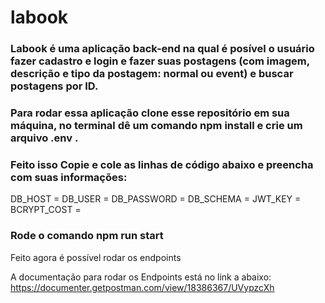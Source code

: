 # labook

### Labook é uma aplicação back-end na qual é posível o usuário fazer cadastro e login e fazer suas postagens (com imagem, descrição e tipo da postagem: normal ou event) e buscar postagens por ID. 

### Para rodar essa aplicação clone esse repositório em sua máquina, no terminal dê um comando npm install e crie um arquivo .env .

### Feito isso Copie e cole as linhas de código abaixo e preencha com suas informações:
DB_HOST = 
DB_USER = 
DB_PASSWORD = 
DB_SCHEMA = 
JWT_KEY = 
BCRYPT_COST = 

### Rode o comando npm run start

Feito agora é possível rodar os endpoints

A documentação para rodar os Endpoints está no link a abaixo:
https://documenter.getpostman.com/view/18386367/UVypzcXh
